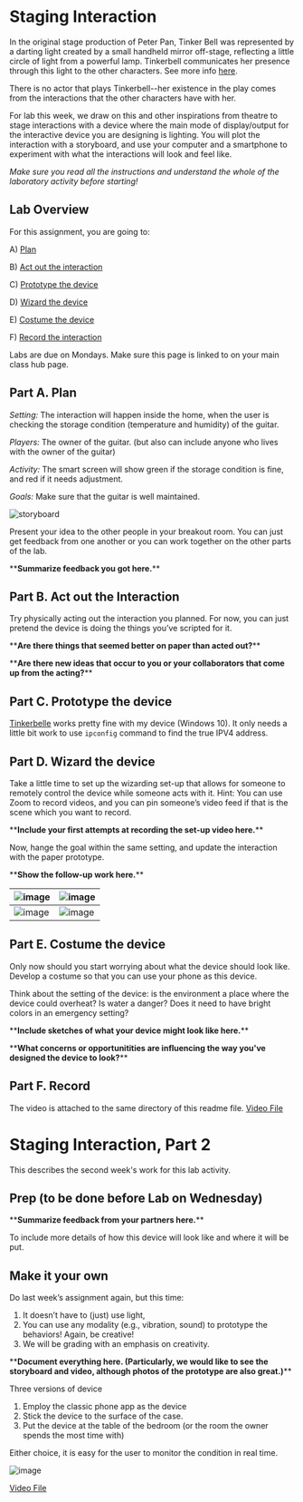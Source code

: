 

# Staging Interaction

In the original stage production of Peter Pan, Tinker Bell was represented by a darting light created by a small handheld mirror off-stage, reflecting a little circle of light from a powerful lamp. Tinkerbell communicates her presence through this light to the other characters. See more info [here](https://en.wikipedia.org/wiki/Tinker_Bell). 

There is no actor that plays Tinkerbell--her existence in the play comes from the interactions that the other characters have with her.

For lab this week, we draw on this and other inspirations from theatre to stage interactions with a device where the main mode of display/output for the interactive device you are designing is lighting. You will plot the interaction with a storyboard, and use your computer and a smartphone to experiment with what the interactions will look and feel like. 

_Make sure you read all the instructions and understand the whole of the laboratory activity before starting!_


## Lab Overview
For this assignment, you are going to:

A) [Plan](#part-a-plan) 

B) [Act out the interaction](#part-b-act-out-the-interaction) 

C) [Prototype the device](#part-c-prototype-the-device)

D) [Wizard the device](#part-d-wizard-the-device) 

E) [Costume the device](#part-e-costume-the-device)

F) [Record the interaction](#part-f-record)

Labs are due on Mondays. Make sure this page is linked to on your main class hub page.

## Part A. Plan 

_Setting:_ The interaction will happen inside the home, when the user is checking the storage condition (temperature and humidity) of the guitar.

_Players:_ The owner of the guitar. (but also can include anyone who lives with the owner of the guitar)

_Activity:_ The smart screen will show green if the storage condition is fine, and red if it needs adjustment.

_Goals:_ Make sure that the guitar is well maintained.


![storyboard](https://user-images.githubusercontent.com/26131764/132265302-28b32252-57f9-4fb7-9c96-e73d926f4fa0.png)


Present your idea to the other people in your breakout room. You can just get feedback from one another or you can work together on the other parts of the lab.

\*\***Summarize feedback you got here.**\*\*


## Part B. Act out the Interaction

Try physically acting out the interaction you planned. For now, you can just pretend the device is doing the things you’ve scripted for it. 

\*\***Are there things that seemed better on paper than acted out?**\*\*

\*\***Are there new ideas that occur to you or your collaborators that come up from the acting?**\*\*


## Part C. Prototype the device

[Tinkerbelle](https://github.com/FAR-Lab/tinkerbelle) works pretty fine with my device (Windows 10). It only needs a little bit work to use `ipconfig` command to find the true IPV4 address.


## Part D. Wizard the device
Take a little time to set up the wizarding set-up that allows for someone to remotely control the device while someone acts with it. Hint: You can use Zoom to record videos, and you can pin someone’s video feed if that is the scene which you want to record. 

\*\***Include your first attempts at recording the set-up video here.**\*\*

Now, hange the goal within the same setting, and update the interaction with the paper prototype. 

\*\***Show the follow-up work here.**\*\*

![image](https://user-images.githubusercontent.com/26131764/132356262-407492f4-f736-4061-9c4d-989d21cc4975.png) | ![image](https://user-images.githubusercontent.com/26131764/132356299-27dd46a6-1ad6-46b9-b021-815635fd16c2.png) 
---------|----------
 ![image](https://user-images.githubusercontent.com/26131764/132356370-51e588a7-1574-423d-9ac4-22f3aeefca42.png) | ![image](https://user-images.githubusercontent.com/26131764/132356413-81a7ab48-d405-4de2-80b1-e703209b374f.png) 


## Part E. Costume the device

Only now should you start worrying about what the device should look like. Develop a costume so that you can use your phone as this device.

Think about the setting of the device: is the environment a place where the device could overheat? Is water a danger? Does it need to have bright colors in an emergency setting?

\*\***Include sketches of what your device might look like here.**\*\*

\*\***What concerns or opportunitities are influencing the way you've designed the device to look?**\*\*


## Part F. Record

The video is attached to the same directory of this readme file.
[Video File](./video_v1.mp4)

# Staging Interaction, Part 2 

This describes the second week's work for this lab activity.


## Prep (to be done before Lab on Wednesday)

\*\***Summarize feedback from your partners here.**\*\*

To include more details of how this device will look like and where it will be put.

## Make it your own

Do last week’s assignment again, but this time: 
1) It doesn’t have to (just) use light, 
2) You can use any modality (e.g., vibration, sound) to prototype the behaviors! Again, be creative!
3) We will be grading with an emphasis on creativity. 

\*\***Document everything here. (Particularly, we would like to see the storyboard and video, although photos of the prototype are also great.)**\*\*

Three versions of device

1. Employ the classic phone app as the device
2. Stick the device to the surface of the case. 
3. Put the device at the table of the bedroom (or the room the owner spends the most time with)
   
Either choice, it is easy for the user to monitor the condition in real time.

![image](https://user-images.githubusercontent.com/26131764/133172868-b00700b2-d455-4548-81ee-71dafb943136.png)

[Video File](./video_v1.mp4)